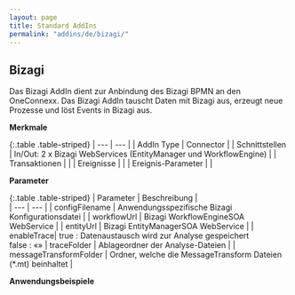 ```yaml
---
layout: page
title: Standard AddIns
permalink: "addins/de/bizagi/"
---
```


## Bizagi

Das Bizagi AddIn dient zur Anbindung des Bizagi BPMN an den OneConnexx. Das Bizagi AddIn tauscht Daten mit Bizagi aus, erzeugt neue Prozesse und löst Events in Bizagi aus.

__Merkmale__

{:.table .table-striped}
| --- | --- |
| AddIn Type | Connector |
| Schnittstellen | In/Out: 2 x Bizagi WebServices (EntityManager und WorkflowEngine) |
| Transaktionen |  |
| Ereignisse |  |
| Ereignis-Parameter |  |

__Parameter__

{:.table .table-striped}
| Parameter | Beschreibung |                      
| --- | --- |
| configFilename | Anwendungsspezifische Bizagi Konfigurationsdatei |
| workflowUrl | Bizagi WorkflowEngineSOA WebService |
| entityUrl | Bizagi EntityManagerSOA WebService |
| enableTrace| true	: Datenaustausch wird zur Analyse gespeichert<br/> false : «»
| traceFolder | Ablageordner der Analyse-Dateien |
| messageTransformFolder | Ordner, welche die MessageTransform Dateien (*.mt) beinhaltet |


__Anwendungsbeispiele__

